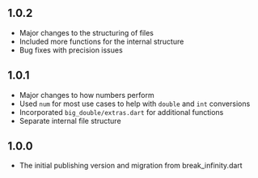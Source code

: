 ## 1.0.2
- Major changes to the structuring of files
- Included more functions for the internal structure
- Bug fixes with precision issues

## 1.0.1

- Major changes to how numbers perform
- Used `num` for most use cases to help with `double` and `int` conversions
- Incorporated `big_double/extras.dart` for additional functions
- Separate internal file structure

## 1.0.0

- The initial publishing version and migration from break_infinity.dart
